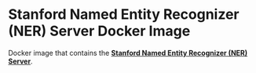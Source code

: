 # Stanford Named Entity Recognizer (NER) Server Docker Image

Docker image that contains the **[Stanford Named Entity Recognizer (NER) Server](http://nlp.stanford.edu/software/CRF-NER.shtml)**.
